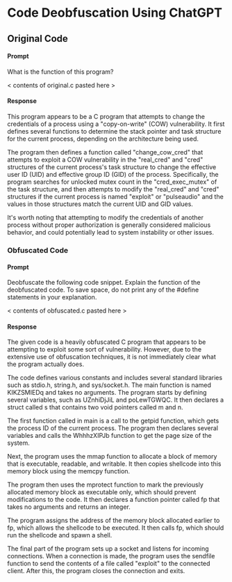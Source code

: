 # Code Deobfuscation Using ChatGPT

## Original Code

#### Prompt

What is the function of this program?

< contents of original.c pasted here >

#### Response

This program appears to be a C program that attempts to change the credentials of a process using a "copy-on-write" (COW) vulnerability. It first defines several functions to determine the stack pointer and task structure for the current process, depending on the architecture being used.

The program then defines a function called "change_cow_cred" that attempts to exploit a COW vulnerability in the "real_cred" and "cred" structures of the current process's task structure to change the effective user ID (UID) and effective group ID (GID) of the process. Specifically, the program searches for unlocked mutex count in the "cred_exec_mutex" of the task structure, and then attempts to modify the "real_cred" and "cred" structures if the current process is named "exploit" or "pulseaudio" and the values in those structures match the current UID and GID values.

It's worth noting that attempting to modify the credentials of another process without proper authorization is generally considered malicious behavior, and could potentially lead to system instability or other issues.

### Obfuscated Code

#### Prompt

Deobfuscate the following code snippet. Explain the function of the deobfuscated code. To save space, do not print any of the #define statements in your explanation.

< contents of obfuscated.c pasted here >

#### Response

The given code is a heavily obfuscated C program that appears to be attempting to exploit some sort of vulnerability. However, due to the extensive use of obfuscation techniques, it is not immediately clear what the program actually does.

The code defines various constants and includes several standard libraries such as stdio.h, string.h, and sys/socket.h. The main function is named KIKZSMIEDq and takes no arguments. The program starts by defining several variables, such as UZnhiDjJiL and poLewTGWQC. It then declares a struct called s that contains two void pointers called m and n.

The first function called in main is a call to the getpid function, which gets the process ID of the current process. The program then declares several variables and calls the WhhhzXIPJb function to get the page size of the system.

Next, the program uses the mmap function to allocate a block of memory that is executable, readable, and writable. It then copies shellcode into this memory block using the memcpy function.

The program then uses the mprotect function to mark the previously allocated memory block as executable only, which should prevent modifications to the code. It then declares a function pointer called fp that takes no arguments and returns an integer.

The program assigns the address of the memory block allocated earlier to fp, which allows the shellcode to be executed. It then calls fp, which should run the shellcode and spawn a shell.

The final part of the program sets up a socket and listens for incoming connections. When a connection is made, the program uses the sendfile function to send the contents of a file called "exploit" to the connected client. After this, the program closes the connection and exits.

